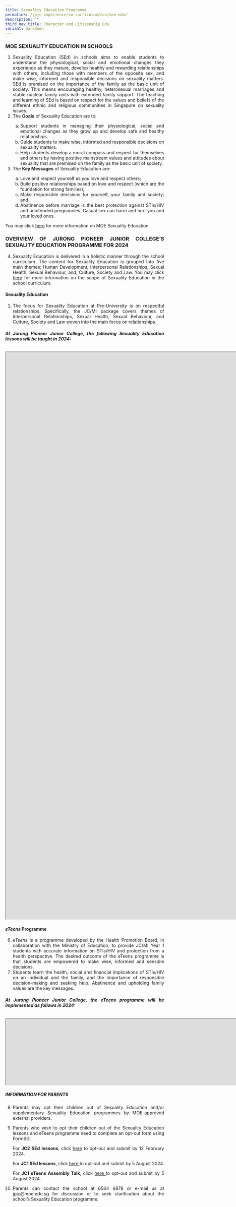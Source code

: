 ```yaml
---
title: Sexuality Education Programme
permalink: /jpjc-experience/co-curriculum/cce/sex-edu/
description: ""
third_nav_title: Character and Citizenship Edu
variant: markdown
---
```

<div align="justify">

<h3>MOE SEXUALITY EDUCATION IN SCHOOLS</h3>

<ol>
	<li>Sexuality Education (SEd) in schools aims to enable students to understand the physiological, social and emotional changes they experience as they mature, develop healthy and rewarding relationships with others, including those with members of the opposite sex, and make wise, informed and responsible decisions on sexuality matters. SEd is premised on the importance of the family as the basic unit of society. This means encouraging healthy, heterosexual marriages and stable nuclear family units with extended family support. The teaching and learning of SEd is based on respect for the values and beliefs of the different ethnic and religious communities in Singapore on sexuality issues..</li>
	<li>The <b>Goals</b> of Sexuality Education are to:</li>
<style> ul.a{list-style-type: lower-alpha</style>
<ul class="a">
	<li> Support students in managing their physiological, social and emotional changes as they grow up and develop safe and healthy relationships.</li>
	<li>Guide students to make wise, informed and responsible decisions on sexuality matters.</li>
	<li> Help students develop a moral compass and respect for themselves and others by having positive mainstream values and attitudes about sexuality that are premised on the family as the basic unit of society. </li></ul>
	<li>The <b>Key Messages</b> of Sexuality Education are:</li>
<style>ul.b{list-style-type: lower-alpha}</style>
<ul class="b">
	<li>Love and respect yourself as you love and respect others;</li>
	<li>Build positive relationships based on love and respect (which are the foundation for strong families);</li>
	<li>Make responsible decisions for yourself, your family and society; and</li>
	<li>Abstinence before marriage is the best protection against STIs/HIV and unintended pregnancies. Casual sex can harm and hurt you and your loved ones.</li></ul></ol>

<p>You may click <a href="https://go.gov.sg/moe-sexuality-education](https://go.gov.sg/moe-sexuality-education)">here</a> for more information on MOE Sexuality Education.</p>

<h3>OVERVIEW OF JURONG PIONEER JUNIOR COLLEGE’S SEXUALITY EDUCATION PROGRAMME FOR 2024</h3>

<ol start="4">
	<li>Sexuality Education is delivered in a holistic manner through the school curriculum. The content for Sexuality Education is grouped into five main themes: Human Development, Interpersonal Relationships, Sexual Health, Sexual Behaviour, and, Culture, Society and Law. You may click <a href="https://go.gov.sg/moe-sexuality-education-scope](https://go.gov.sg/moe-sexuality-education-scope)">here</a> for more information on the scope of Sexuality Education in the school curriculum.</li></ol>

<h4>Sexuality Education</h4>

<ol class="5">
	<li> The focus for Sexuality Education at Pre-University is on respectful relationships. Specifically, the JC/MI package covers themes of Interpersonal Relationships, Sexual Health, Sexual Behaviour, and Culture, Society and Law woven into the main focus on relationships.</li></ol>

<h6><b>At Jurong Pioneer Junior College, the following Sexuality Education lessons will be taught in 2024:</b></h6>

	
<iframe src="https://docs.google.com/document/d/e/2PACX-1vRzaLDuokb7CBpkXmSYPcwoutAsqYAHeMNcts3vo-YhYNEUtGIGxGRB3Yf1JlbhsA/pub?embedded=true" width="1600px" height="1800px" scrolling="no"></iframe>
	
<h4><i>eTeens</i> Programme</h4>

<ol start="6">
	<li><i>eTeens</i> is a programme developed by the Health Promotion Board, in collaboration with the Ministry of Education, to provide JC/MI Year 1 students with accurate information on STIs/HIV and protection from a health perspective. The desired outcome of the eTeens programme is that students are empowered to make wise, informed and sensible decisions.</li>
	<li> Students learn the health, social and financial implications of STIs/HIV on an individual and the family, and the importance of responsible decision-making and seeking help. Abstinence and upholding family values are the key messages.</li></ol>

<h6><b>At Jurong Pioneer Junior College, the <i>eTeens</i> programme will be implemented as follows in 2024:</b></h6>

<iframe src="https://docs.google.com/document/d/e/2PACX-1vR6OvhuW4X2EraAanctHdLYab_JzarxGQRUuSMW_1pHgQlP8yTqb2uu9O9Z3_v2nw/pub?embedded=true" width="1600px" height="210px" scrolling="no"></iframe>
	

<h5>INFORMATION FOR PARENTS</h5>

<ol start="8">
	<li>Parents may opt their children out of Sexuality Education and/or supplementary Sexuality Education programmes by MOE-approved external providers.</li>
	<li><p>Parents who wish to opt their children out of the Sexuality Education lessons and eTeens programme need to complete an opt-out form using FormSG. </p>
	
<p>For <b>JC2 SEd lessons</b>, click <a href="http://tinyurl.com/jpjcJ2SEd2024">here</a> to opt-out and submit by 12 February 2024.
</p><p>	For <b>JC1 SEd lessons</b>, click <a href="http://tinyurl.com/jpjcJ1SEd2024">here </a>to opt-out and submit by 5 August 2024.

</p><p>		For <b>JC1 eTeens Assembly Talk</b>, click <a href="http://tinyurl.com/jpjcJ1eTeens2024">here </a>to opt-out and submit by 5 August 2024.	</p>
	
	
	
	
	
	
</li>
		
	
	
	
<li>Parents can contact the school at 6564 6878 or e-mail us at jpjc@moe.edu.sg for discussion or to seek clarification about the school’s Sexuality Education programme.</li></ol>
</div>